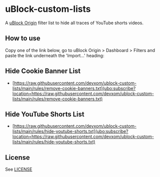 # uBlock-custom-lists

A [uBlock Origin](https://github.com/gorhill/uBlock) filter list to hide all traces of YouTube shorts videos.

## How to use

Copy one of the link below, go to uBlock Origin > Dashboard > Filters and paste the link underneath the 'Import...' heading:

## Hide Cookie Banner List

- [https://raw.githubusercontent.com/devxom/ublock-custom-lists/main/rules/remove-cookie-banners.txt](ubo:subscribe?location=https://raw.githubusercontent.com/devxom/ublock-custom-lists/main/rules/remove-cookie-banners.txt)

## Hide YouTube Shorts List

- [https://raw.githubusercontent.com/devxom/ublock-custom-lists/main/rules/hide-youtube-shorts.txt](ubo:subscribe?location=https://raw.githubusercontent.com/devxom/ublock-custom-lists/main/rules/hide-youtube-shorts.txt)

## License

See [LICENSE](https://github.com/devxom/uBlock-custom-lists/blob/main/LICENSE)